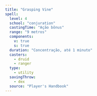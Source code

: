```yaml
---
title: "Grasping Vine"
spell:
  level: 4
  school: "conjuration"
  castingTime: "Ação bônus"
  range: "9 metros"
  components:
    v: true
    s: true
  duration: "Concentração, até 1 minuto"
  casters:
    - druid
    - ranger
  type:
    - utility
  savingThrow:
    - dex
  source: "Player's Handbook"
---
```

